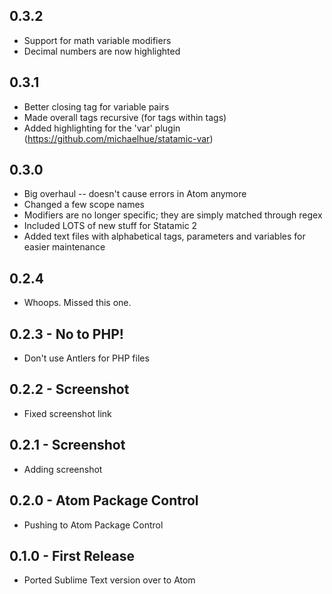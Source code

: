 ## 0.3.2
* Support for math variable modifiers
* Decimal numbers are now highlighted

## 0.3.1
* Better closing tag for variable pairs
* Made overall tags recursive (for tags within tags)
* Added highlighting for the 'var' plugin (https://github.com/michaelhue/statamic-var)

## 0.3.0
* Big overhaul -- doesn't cause errors in Atom anymore
* Changed a few scope names
* Modifiers are no longer specific; they are simply matched through regex
* Included LOTS of new stuff for Statamic 2
* Added text files with alphabetical tags, parameters and variables for easier maintenance

## 0.2.4
* Whoops. Missed this one.

## 0.2.3 - No to PHP!
* Don't use Antlers for PHP files

## 0.2.2 - Screenshot
* Fixed screenshot link

## 0.2.1 - Screenshot
* Adding screenshot

## 0.2.0 - Atom Package Control
* Pushing to Atom Package Control

## 0.1.0 - First Release
* Ported Sublime Text version over to Atom
